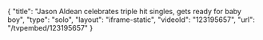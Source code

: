 {
    "title": "Jason Aldean celebrates triple hit singles, gets ready for baby boy",
    "type": "solo",
    "layout": "iframe-static",
    "videoId": "123195657",
    "url": "\/tvpembed\/123195657"
}